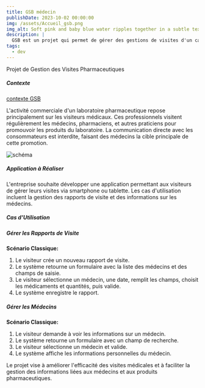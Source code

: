 ```yaml
---
title: GSB médecin
publishDate: 2023-10-02 00:00:00
img: /assets/Accueil_gsb.png
img_alt: Soft pink and baby blue water ripples together in a subtle texture.
description: |
  GSB est un projet qui permet de gérer des gestions de visites d'un cabinet 
tags:
  - dev
---
```


Projet de Gestion des Visites Pharmaceutiques

##### Contexte

[contexte GSB](https://docs.google.com/document/d/1k95FoHZHtKPw_loy_OsnM6d9NKNCblx4/edit?usp=drive_link&ouid=110825727112047897170&rtpof=true&sd=true)

L'activité commerciale d'un laboratoire pharmaceutique repose principalement sur les visiteurs médicaux. Ces professionnels visitent régulièrement les médecins, pharmaciens, et autres praticiens pour promouvoir les produits du laboratoire. La communication directe avec les consommateurs est interdite, faisant des médecins la cible principale de cette promotion.

![schéma](/assets/schema_gsb.jpg)

##### Application à Réaliser

L'entreprise souhaite développer une application permettant aux visiteurs de gérer leurs visites via smartphone ou tablette. Les cas d'utilisation incluent la gestion des rapports de visite et des informations sur les médecins.

##### Cas d'Utilisation

##### Gérer les Rapports de Visite

**Scénario Classique:**
1. Le visiteur crée un nouveau rapport de visite.
2. Le système retourne un formulaire avec la liste des médecins et des champs de saisie.
3. Le visiteur sélectionne un médecin, une date, remplit les champs, choisit les médicaments et quantités, puis valide.
4. Le système enregistre le rapport.



##### Gérer les Médecins

**Scénario Classique:**
1. Le visiteur demande à voir les informations sur un médecin.
2. Le système retourne un formulaire avec un champ de recherche.
3. Le visiteur sélectionne un médecin et valide.
4. Le système affiche les informations personnelles du médecin.


Le projet vise à améliorer l'efficacité des visites médicales et à faciliter la gestion des informations liées aux médecins et aux produits pharmaceutiques.
